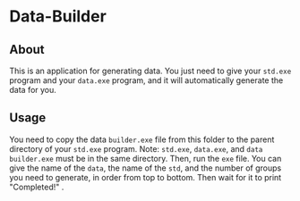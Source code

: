 # Data-Builder

## About

This is an application for generating data.  You just need to give your `std.exe` program and your `data.exe` program, and it will automatically generate the data for you.

## Usage

You need to copy the data `builder.exe` file from this folder to the parent directory of your `std.exe` program. Note: `std.exe`, `data.exe`, and `data builder.exe` must be in the same directory.
Then, run the `exe` file. You can give the name of the `data`, the name of the `std`, and the number of groups you need to generate, in order from top to bottom. Then wait for it to print "Completed!" .
